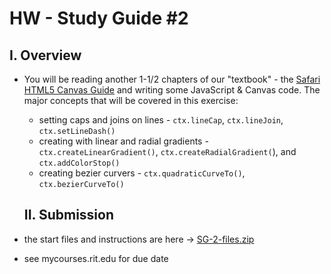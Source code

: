 # HW - Study Guide #2

## I. Overview
- You will be reading another 1-1/2 chapters of our "textbook" - the [Safari HTML5 Canvas Guide](https://developer.apple.com/library/safari/documentation/AudioVideo/Conceptual/HTML-canvas-guide/Introduction/Introduction.html) and writing some JavaScript & Canvas code. The major concepts that will be covered in this exercise:
  - setting caps and joins on lines - `ctx.lineCap`, `ctx.lineJoin`, `ctx.setLineDash()`
  - creating with linear and radial gradients - `ctx.createLinearGradient()`, `ctx.createRadialGradient(`), and `ctx.addColorStop()`
  - creating bezier curvers - `ctx.quadraticCurveTo()`, `ctx.bezierCurveTo()`
  
  
  ## II. Submission
- the start files and instructions are here -> [SG-2-files.zip](_files/SG-2-files.zip)
- see mycourses.rit.edu for due date
